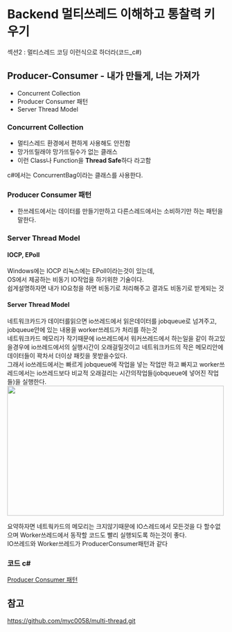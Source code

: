 # Backend 멀티쓰레드 이해하고 통찰력 키우기  
섹션2 : 멀티스레드 코딩 이런식으로 하더라(코드_c#)  

## Producer-Consumer - 내가 만들게, 너는 가져가
- Concurrent Collection
- Producer Consumer 패턴
- Server Thread Model

### **Concurrent** Collection
- 멀티스레드 환경에서 편하게 사용해도 안전함  
- 망가뜨릴래야 망가뜨릴수가 없는 클래스  
- 이런 Class나 Function을 **Thread Safe**하다 라고함

c#에서는 ConcurrentBag이라는 클래스를 사용한다.  

### Producer Consumer 패턴
- 한쓰레드에서는 데이터를 만들기만하고 다른스레드에서는 소비하기만 하는 패턴을 말한다.  

### Server Thread Model
#### IOCP, EPoll
Windows에는 IOCP 리눅스에는 EPoll이라는것이 있는데,  
OS에서 제공하는 비동기 IO작업을 하기위한 기술이다.  
쉽게설명하자면 내가 IO요청을 하면 비동기로 처리해주고 결과도 비동기로 받게되는 것  

#### Server Thread Model  
네트워크카드가 데이터를읽으면 io쓰레드에서 읽은데이터를 jobqueue로 넘겨주고, jobqueue안에 있는 내용을 worker쓰레드가 처리를 하는것  
네트워크카드 메모리가 작기때문에 io쓰레드에서 워커쓰레드에서 하는일을 같이 하고있을경우에 io쓰레드에서의 실행시간이 오래걸릴것이고 네트워크카드의 작은 메모리안에 데이터들이 꽉차서 더이상 패킷을 못받을수있다.  
그래서 io쓰레드에서는 빠르게 jobqueue에 작업을 넣는 작업만 하고 빠지고 worker쓰레드에서는 io쓰레드보다 비교적 오래걸리는 시간의작업들(jobqueue에 넣어진 작업들)을 실행한다.  
<img src="https://github.com/tajon1030/study-notes/assets/60431816/5f0811f8-b855-4b33-9852-19f0fdfcdcdc" width="500" height="300">  

요약하자면 네트웍카드의 메모리는 크지않기때문에 IO스레드에서 모든것을 다 할수없으며 Worker쓰레드에서 동작할 코드도 빨리 실행되도록 하는것이 좋다.  
IO쓰레드와 Worker쓰레드가 ProducerConsumer패턴과 같다  

### 코드 c#  
[Producer Consumer 패턴](https://github.com/myc0058/multi-thread/blob/master/src/Section6.cs)    


## 참고
https://github.com/myc0058/multi-thread.git  


